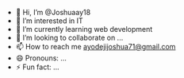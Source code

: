 - 👋 Hi, I’m @Joshuaay18
- 👀 I’m interested in IT
- 🌱 I’m currently learning web development
- 💞️ I’m looking to collaborate on ...
- 📫 How to reach me ayodejijoshua71@gmail.com
- 😄 Pronouns: ...
- ⚡ Fun fact: ...

<!---
Joshuaay18/Joshuaay18 is a ✨ special ✨ repository because its `README.md` (this file) appears on your GitHub profile.
You can click the Preview link to take a look at your changes.
--->
